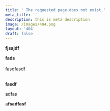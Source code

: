 ```yaml
---
title: ' The requested page does not exist.'
meta_title: ''
description: this is meta description
image: /images/404.png
layout: '404'
draft: false
---
```

**fjsajdf**

**fads**\
\
fasdfasdf

\
**fasdf**

adfas

a**fsadfasf**
